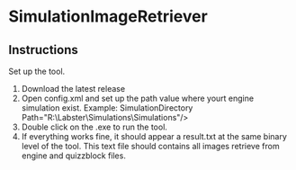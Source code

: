 # SimulationImageRetriever

 ## Instructions

Set up the tool.
1. Download the latest release
2. Open config.xml and set up the path value where yourt engine simulation exist.
Example: SimulationDirectory Path="R:\Labster\Simulations\Simulations\"/>
3. Double click on the .exe to run the tool.
4. If everything works fine, it should appear a result.txt at the same binary level of the tool. This text file should contains all images retrieve from engine and quizzblock files.
